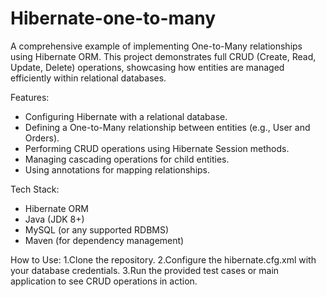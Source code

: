 # Hibernate-one-to-many
A comprehensive example of implementing One-to-Many relationships using Hibernate ORM. This project demonstrates full CRUD (Create, Read, Update, Delete) operations, showcasing how entities are managed efficiently within relational databases.

Features:
- Configuring Hibernate with a relational database.
- Defining a One-to-Many relationship between entities (e.g., User and Orders).
- Performing CRUD operations using Hibernate Session methods.
- Managing cascading operations for child entities.
- Using annotations for mapping relationships.

Tech Stack:
- Hibernate ORM
- Java (JDK 8+)
- MySQL (or any supported RDBMS)
- Maven (for dependency management)

How to Use:
1.Clone the repository.
2.Configure the hibernate.cfg.xml with your database credentials.
3.Run the provided test cases or main application to see CRUD operations in action.
